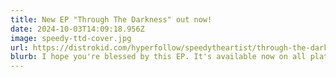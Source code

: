 ```yaml
---
title: New EP "Through The Darkness" out now!
date: 2024-10-03T14:09:18.956Z
image: speedy-ttd-cover.jpg
url: https://distrokid.com/hyperfollow/speedytheartist/through-the-darkness-2
blurb: I hope you're blessed by this EP. It's available now on all platforms!
---
```

